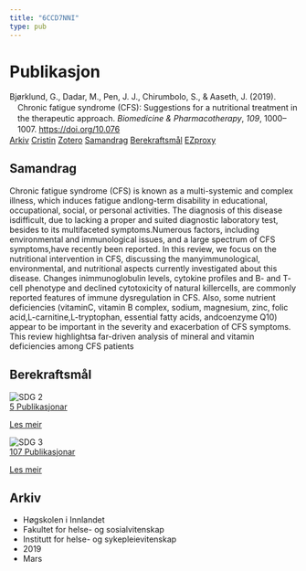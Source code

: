```yaml
---
title: "6CCD7NNI"
type: pub
---
```

<h1>Publikasjon</h1>
<article id="csl-bib-container-6CCD7NNI" class="csl-bib-container">
  <div class="csl-bib-body" style="line-height: 1.35; padding-left: 1em; text-indent:-1em;">
  <div class="csl-entry">Bj&#xF8;rklund, G., Dadar, M., Pen, J. J., Chirumbolo, S., &amp; Aaseth, J. (2019). Chronic fatigue syndrome (CFS): Suggestions for a nutritional treatment in the therapeutic approach. <i>Biomedicine &amp; Pharmacotherapy</i>, <i>109</i>, 1000&#x2013;1007. <a href="https://doi.org/10.076">https://doi.org/10.076</a></div>
</div>
  <div class="csl-bib-buttons">
    <a href="#taxonomy-article-6CCD7NNI" class="csl-bib-button">Arkiv</a>
    <a href="https://app.cristin.no/results/show.jsf?id=1682118" alt="Cristin URL" class="csl-bib-button">Cristin</a>
    <a href="http://zotero.org/groups/5402882/items/6CCD7NNI" alt="Zotero URL" class="csl-bib-button">Zotero</a>
    <a href="#abstract-article-6CCD7NNI" class="csl-bib-button">Samandrag</a>
    <a href="#sdg-article-6CCD7NNI" class="csl-bib-button">Berekraftsmål</a>
    <a href="http://ezproxy.inn.no/login?url=https://doi.org/10.076" class="csl-bib-button">EZproxy</a>
  </div>
  <div id="csl-bib-meta-container-6CCD7NNI"></div>
</article>
<div id="csl-bib-meta-6CCD7NNI" class="csl-bib-meta">
  <article id="abstract-article-6CCD7NNI" class="abstract-article">
    <h1>Samandrag</h1>
    Chronic fatigue syndrome (CFS) is known as a multi-systemic and complex illness, which induces fatigue andlong-term disability in educational, occupational, social, or personal activities. The diagnosis of this disease isdifficult, due to lacking a proper and suited diagnostic laboratory test, besides to its multifaceted symptoms.Numerous factors, including environmental and immunological issues, and a large spectrum of CFS symptoms,have recently been reported. In this review, we focus on the nutritional intervention in CFS, discussing the manyimmunological, environmental, and nutritional aspects currently investigated about this disease. Changes inimmunoglobulin levels, cytokine profiles and B- and T- cell phenotype and declined cytotoxicity of natural killercells, are commonly reported features of immune dysregulation in CFS. Also, some nutrient deficiencies (vitaminC, vitamin B complex, sodium, magnesium, zinc, folic acid,L-carnitine,L-tryptophan, essential fatty acids, andcoenzyme Q10) appear to be important in the severity and exacerbation of CFS symptoms. This review highlightsa far-driven analysis of mineral and vitamin deficiencies among CFS patients
  </article>
  <article id="sdg-article-6CCD7NNI" class="sdg-article">
    <h1>Berekraftsmål</h1>
    <div class="sdg-container"><div id="sdg2" class="sdg"> <img src="{{< params subfolder >}}images/sdg/sdg02_no.png" class="image" alt="SDG 2"> <div class="sdg-overlay"> <a href="{{< params subfolder >}}no/archive/?sdg=2#archive" class="sdg-publication-count"><span>5</span> Publikasjonar</a> <p><a href="NA" class="sdg-read-more">Les meir</a></p> </div> </div> <div id="sdg3" class="sdg"> <img src="{{< params subfolder >}}images/sdg/sdg03_no.png" class="image" alt="SDG 3"> <div class="sdg-overlay"> <a href="{{< params subfolder >}}no/archive/?sdg=3#archive" class="sdg-publication-count"><span>107</span> Publikasjonar</a> <p><a href="NA" class="sdg-read-more">Les meir</a></p> </div> </div></div>
  </article>
  <article id="taxonomy-article-6CCD7NNI" class="taxonomy-article">
    <h1>Arkiv</h1>
    <ul>
      <li>Høgskolen i Innlandet</li>
      <li>Fakultet for helse- og sosialvitenskap</li>
      <li>Institutt for helse- og sykepleievitenskap</li>
      <li>2019</li>
      <li>Mars</li>
    </ul>
  </article>
</div>
